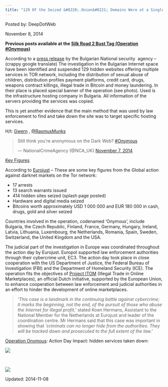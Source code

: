 ```yaml
---
title: "129 Of the Seized &#8220;.Onion&#8221; Domains Were at a Single Bulgarian Hosting"
---
```


Posted by: DeepDotWeb

<span>November 8, 2014</span>

<p><strong>Previous posts available at the <a href="tag/silkroad2bust/">Silk Road 2 Bust Tag (Operation #Onymous) </a></strong></p>
<p>According to a <a href="http://www.dans.bg/en/press-releases-menu-en">press release</a> by the Bulgarian National security  agency &#8211; (crappy google translate) The investigation in the Bulgarian Internet space have been identified and suspended 129 hidden websites offering multiple services in TOR network, including the distribution of sexual abuse of children, distribution profiles payment platforms, credit card, drugs, weapons contract killings, illegal trade in Bitcoin and money laundering. In their place is placed special banner of the operation (see photo). Used is the infrastructure hosting company in Bulgaria. All information of the servers providing the services was copied.</p>
<p>This is yet another evidence that the main method that was used by law enforcement to find and take down the site was to target specific hosting services.</p>
<p>H/t: <a href="http://www.reddit.com/user/gwern">Gwern</a> , <a href="https://twitter.com/RasmusMunks">@RasmusMunks</a></p>
<blockquote class="twitter-tweet" width="550">
<p>Still think you’re anonymous on the Dark Web? <a href="https://twitter.com/hashtag/Onymous?src=hash">#Onymous</a></p>
<p>&mdash; NationalCrimeAgency (@NCA_UK) <a href="https://twitter.com/NCA_UK/status/530740716134490112">November 7, 2014</a></p></blockquote>
<p><script async src="//platform.twitter.com/widgets.js" charset="utf-8"></script></p>
<p><span style="text-decoration: underline;">Key Figures</span></p>
<p>According to <a href="http://www.eurojust.europa.eu/press/PressReleases/Pages/2014/2014-11-07.aspx">Eurojust</a> &#8211; These are some key figures from the Global action against darknet markets on the Tor network:</p>
<ul>
<li>17 arrests</li>
<li>13 search warrants issued</li>
<li>414 hidden sites seized (splash page posted)</li>
<li>Hardware and digital media seized</li>
<li>Bitcoins worth approximately USD 1 000 000 and EUR 180 000 in cash, drugs, gold and silver seized</li>
</ul>
<p>Countries involved in the operation, codenamed ‘Onymous’, include Bulgaria, the Czech Republic, Finland, France, Germany, Hungary, Ireland, Latvia, Lithuania, Luxembourg, the Netherlands, Romania, Spain, Sweden, Switzerland, the United Kingdom and the USA.</p>
<p>The judicial part of the investigation in Europe was coordinated throughout the action day by Eurojust. Europol supported law enforcement authorities through their cybercrime unit, EC3. The action day took place in close cooperation with the US Department of Justice, the Federal Bureau of Investigation (FBI) and the Department of Homeland Security (ICE). The operation fits the objectives of <a href="/2014/09/28/itom-europes-plan-crack-online-drug-trade/">Project ITOM</a> (Illegal Trade in Online Marketplaces), an official Dutch initiative, supported by the European Union, to enhance cooperation between law enforcement and judicial authorities in an effort to hinder the development of online marketplaces.</p>
<blockquote><p><em class="ms-rteThemeForeColor-2-2">‘<span class="ms-rteThemeForeColor-2-3">This case is a landmark in the continuing battle against cybercrime; it marks the beginning, not the end, of the pursuit of those who abuse the Internet for illegal profit,’</span></em> stated Koen Hermans, Assistant to the National Member for the Netherlands at Eurojust and leader of the coordination centre. Mr Hermans said that this case was important in showing that <em class="ms-rteThemeForeColor-2-3">‘criminals can no longer hide from the authorities. They will be tracked down and prosecuted to the full extent of the law.’</em></p></blockquote>
<p><a href="tag/silkroad2bust/">Operation Onymous</a>: Action Day Impact: hidden services taken down:</p>
<img src="https://G-I-R.github.io/deepdotweb/imgs/2014/11/2014-11-07_DarknetActionDay1.jpg" />

<p>&nbsp;</p>
<img src="https://G-I-R.github.io/deepdotweb/imgs/2014/11/11.jpg" />


Updated: 2014-11-08
    
